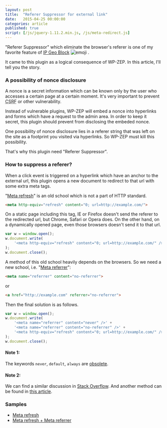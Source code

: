```yaml
---
layout: post
title:  "Referer Suppressor for external link"
date:   2015-04-25 00:00:00
categories: article
published: true
script: [/js/jquery-1.11.2.min.js, /js/meta-redirect.js]
---
```


"Referer Suppressor" which eliminate the browser's referer is one of my 
favorite feature of [IP Geo Block][IP-Geo-Block] <span class="emoji">
![emoji](https://assets-cdn.github.com/images/icons/emoji/unicode/1f604.png)
</span>.

It came to this plugin as a logical consequence of WP-ZEP. In this article, 
I'll tell you the story.

<!--more-->

### A possibility of nonce disclosure ###

A nonce is a secret information which can be known only by the user who 
accesses a certain page at a certain moment. It's very important to prevent 
<abbr title="Cross Site Request Forgeries">CSRF</abbr> or other vulnerability.

Instead of vulnerable plugins, WP-ZEP will embed a nonce into hyperlinks and 
forms which have a request to the admin area. In order to keep it secret, 
this plugin should prevent from disclosing the embeded nonce.

One possibility of nonce disclosure lies in a referer string that was left 
on the site as a footprint you visited via hyperlinks. So WP-ZEP must kill 
this possibility.

That's why this plugin need "Referer Suppressor".

### How to suppress a referer? ###

When a click event is triggered on a hyperlink which have an anchor to the 
external url, this plugin opens a new document to redirect to that url with 
some extra meta tags.

"[Meta refresh][meta-refresh]" is an old school which is not a part of HTTP 
standard.

```html
<meta http-equiv="refresh" content="0; url=http://example.com/">
```

On a static page including this tag, IE or Firefox doesn't send the referer to 
the redirected url, but Chrome, Safari or Opera does. On the other hand, on a 
dynamically opened page, even those browsers doesn't send it to that url.

```js
var w = window.open();
w.document.write(
    '<meta http-equiv="refresh" content="0; url=http://example.com/" />'
);
w.document.close();
```

A method of this old school heavily depends on the browsers. So we need a new 
school, i.e. "[Meta referrer][meta-referrer]":

```html
<meta name="referrer" content="no-referrer">
```

or

```html
<a href="http://example.com" referrer="no-referrer">
```

Then the final solution is as follows.

```js
var w = window.open();
w.document.write(
    '<meta name="referrer" content="never" />' +
    '<meta name="referrer" content="no-referrer" />' +
    '<meta http-equiv="refresh" content="0; url=http://example.com/" />'
);
w.document.close();
```

#### Note 1: ####

The keywords `never`, `default`, `always` are [obsolete][WHATWG-Wiki].

#### Note 2: ####

We can find a similar discussion in [Stack Overflow][stackoverflow].
And another method can be found in [this article][coderwall].

### Samples ###

- <a href="http://tokkono.cute.coocan.jp/demo/libs/referer.php" data-meta-referrer="false">Meta refresh</a>
- <a href="http://tokkono.cute.coocan.jp/demo/libs/referer.php" data-meta-referrer="true">Meta refresh + Meta referrer</a>

[IP-Geo-Block]:  https://wordpress.org/plugins/ip-geo-block/ "WordPress &#8250; IP Geo Block &laquo; WordPress Plugins"
[meta-refresh]:  http://en.wikipedia.org/wiki/Meta_refresh "Meta refresh - Wikipedia, the free encyclopedia"
[meta-referrer]: http://w3c.github.io/webappsec/specs/referrer-policy/#referrer-policy-delivery-meta "Referrer Policy - W3C Editor's Draft"
[WHATWG-Wiki]:   https://wiki.whatwg.org/wiki/Meta_referrer "Meta referrer - WHATWG Wiki"
[stackoverflow]: http://stackoverflow.com/questions/2985579/does-http-equiv-refresh-keep-referrer-info-and-metadata "html - Does http-equiv=&quot;refresh&quot; keep referrer info and metadata? - Stack Overflow"
[coderwall]:     https://coderwall.com/p/7a09ja/no-referer-after-redirect-solved "No referer after redirect (Solved)"
[sample-link]:   http://tokkono.cute.coocan.jp/demo/libs/referer.php

